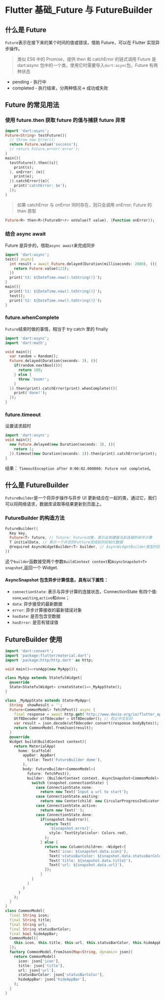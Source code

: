 # Flutter 基础\_Future 与 FutureBuilder

## 什么是 Future

`Future`表示在接下来的某个时间的值或错误，借助 Future，可以在 Flutter 实现异步操作。

> 类似 ES6 中的 Promise，提供 then 和 catchError 的链式调用
> Future 是 dart:async 包中的一个类，使用它时需要导入`dart:async`包，Future 有两种状态

- pending - 执行中
- completed - 执行结束，分两种情况-> 成功或失败

## Future 的常见用法

### 使用 future.then 获取 future 的值与捕获 future 异常

```dart
import 'dart:async';
Future<String> testFuture(){
  // throw new Error();
  return Future.value('success');
  // return Future.error('error');
}
main(){
  testFuture().then((s){
    print(s);
  }, onError: (e){
    print(e);
  }).catchError((e){
    print('catchError: $e');
  });
}
```

> 如果 catchError 与 onError 同时存在，则只会调用 onError;
> Future 的 then 原型

```dart
Future<R> then<R>(FutureOr<r> onValue(T value), {Function onError});
```

### 结合 async await

Future 是异步的，借助`async await`来完成同步

```dart
import 'dart:async';
test() async{
  int result = await Future.delayed(Duration(milliseconds: 2000), (){
    return Future.value(123);
  })
  print('t3: ${DateTime.now().toString()}');
}
main(){
  print('t1: ${DateTime.now().toString()}');
  test();
  print('t2: ${DateTime.now().toString()}');
}
```

### future.whenComplete

`Future`结束时做的事情，相当于 try catch 里的 finally

```dart
import 'dart:async';
import 'dart:math';

void main(){
  var random = Random();
  Future.delayed(Duration(seconds: 3), (){
    if(random.nextBool()){
      return 100;
    } else {
      throw 'boom!';
    }
  }).then(print).catchError(print).whenComplete((){
    print('done!');
  });
}

```

### future.timeout

设置请求超时

```dart
import 'dart:async';
void main(){
  new Future.delayed(new Duration(seconds: 3), (){
    return 1;
  }).timeout(new Duration(seconds: 2)).then(print).catchError(print);
}
```

结果： `TimeoutException after 0:00:02.000000: Future not completed`。

## 什么是 FutureBuilder

`FutureBuilder`是一个将异步操作与异步 UI 更新结合在一起的类，通过它，我们可以将网络请求，数据库读取等结果更新到页面上。

### FutureBuilder 的构造方法

```dart
FutureBuilder({
  Key key,
  Future<T> future, // future: Future对象，表示此构建器当前连接的异步计算
  T initialData, // 表示一个非空的Futture完成前的初始化数据
  @required AsyncWidgetBuilder<T> builder, // AsyncWidgetBuilder类型的回调函数，是一个基于异步交互构建widget的函数
})
```

这个`builder`函数接受两个参数`BuildContext context`和`AsyncSnapshot<T> snapshot`,返回一个 Widget.

#### AsyncSnapshot 包含异步计算信息，具有以下属性：

- `connectionState`: 表示与异步计算的连接状态，ConnectionState 有四个值: `none`,`waiting`,`active`和`done`；
- `data`: 异步接受的最新数据
- `error`: 异步计算接收的最新错误对象
- `hasDate`: 是否包含空数据
- `hasError`: 是否有错误值

## FutureBuilder 使用

```dart
import 'dart:convert';
import 'package:flutter/material.dart';
import 'package:http/http.dart' as http;

void main()=>runApp(new MyApp());

class MyApp extends StatefulWidget{
  @override
  State<StatefulWidget> createState()=>_MyAppState();
}

class _MyAppState extends State<MyApp>{
  String  showResult = '';
  Future<CommonModel> fetchPost() async {
    final response = await http.get('http://www.devio.org/io/flutter_app/json/test_common_model.json');
    Utf8Decoder utf8decoder = Utf8Decoder(); // 防止中文乱码
    var result = json.decode(utf8decoder.convert(response.bodyBytes));
    return CommonModel.fromJson(result);
  }
  @override
  Widget build(BuildContext context){
    return MaterialApp(
      home: Scaffold(
        appBar: AppBar(
          title: Text('FutureBuilder dome'),
        ),
        body: FutureBuilder<CommonModel>(
          future: fetchPost(),
          builder: (BuilderContext context, AsyncSnapshot<CommonModel> snapshot){
            switch (snapshot.connectionState) {
              case ConnectionState.none:
                return new Text('Input a url to start');
              case ConnectionState.waiting:
                return new Center(child: new CircularProgressIndicator());
              case ConnectionState.active:
                return new Text('');
              case ConnectionState.done:
                if(snapshot.hasError){
                  return Text(
                    '${snapshot.error}',
                    style: TextStyle(color: Colors.red),
                  );
                } else {
                  return new Column(children: <Widget>[
                    Text('icon: ${snapshot.data.icon}'),
                    Text('statusBarColor: ${snapshot.data.statusBarColor}'),
                    Text('title: ${snapshot.data.title}'),
                    Text('url: ${snapshot.data.url}'),
                  ]);
                }
            }
          }
        )
      )
    );
  }
}
class CommonModel{
  final String icon;
  final String title;
  final String url;
  final String statusBarColor;
  final bool hideAppBar;
  CommonModel({
    this.icon, this.title, this.url, this.statusBarColor, this.hideAppBar
  });
  factory CommonModel.fromJson(Map<String, dynamic> json){
    return CommonModel(
      icon: json['icon'],
      title: json['title'],
      url: json['url'],
      statusBarColor: json['statusBarColor'],
      hideAppBar: json['hideAppBar'],
    );
  }
}
```

